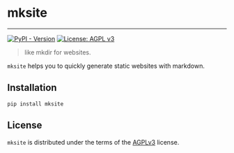 # mksite

---

[![PyPI - Version](https://img.shields.io/pypi/v/mksite.svg)](https://pypi.org/project/mksite)
[![License: AGPL v3](https://img.shields.io/badge/License-AGPL_v3-blue.svg)](https://www.gnu.org/licenses/agpl-3.0)

> like mkdir for websites.

`mksite` helps you to quickly generate static websites with markdown.

## Installation

```console
pip install mksite
```

## License

`mksite` is distributed under the terms of the [AGPLv3](https://spdx.org/licenses/AGPL-3.0-or-later.html) license.
